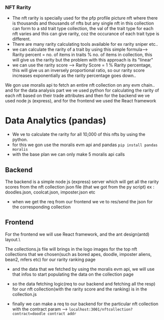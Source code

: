 ### NFT Rarity 

- The nft rarity is specially used for the pfp profile picture nft where there is thousands and thousands of nfts but any single nft in this collection can form to a std trait type collection, the val of the trait type for each nft varies and this can give rarity, coz the occurance of each trait type is different.
- There are many rarity calculating tools available for ex rarity sniper etc..
- we can calculate the rarity of a trait by using this simple formula--> Rarity percent = no. of items in traits % no. of items in collection, this will give us the rarity but the problem with this approach is its "linear"
- we can use the rarity score --> Rarity Score = 1 % Rarity percentage, this will give us an inversely proportional ratio, so our rarity score increases exponentially as the rarity percentage goes down..
  
We gon use moralis api to fetch an entire nft collection on any evm chain.. and for the data analysis part we ve used python for calculating the rarity of each nft based on their trade attributes and then for the backend we ve used node js (express), and for the frontend we used the React framework

# Data Analytics (pandas)

- We ve to calculate the rarity for all 10,000 of this nfts by using the python.
- for this we gon use the moralis evm api and pandas ```pip install pandas moralis```
- with the base plan we can only make 5 moralis api calls 

## Backend 

The backend is a simple node js (express) server which will get all the rarity scores from the nft collection json file (that we got from the py script) ex : doodles.json, coolcat.json, imposter.json etc 
- when we get the req from our frontend we ve to res/send the json for the corresponding collection

## Frontend 

For the frontend we will use React framework, and the ant design(antd) layout.\

The collections.js file will brings in the logo images for the top nft collections that we chosen(such as bored apes, doodle, imposter aliens, bean2, mfers etc) for our rarity ranking page 
- and the data that we fetched by using the moralis evm api, we will use that infos to start populating the data on the collection page  
- so the data fetching logic(req to our backend and fetching all the resp) for our nft collection(with the rarity score and the ranking) is in the collection.js

- finally we can make a req to our backend for the particular nft collection with the contract param --> ```localhost:3001/nftcollection?contract=doodle contract addr ```